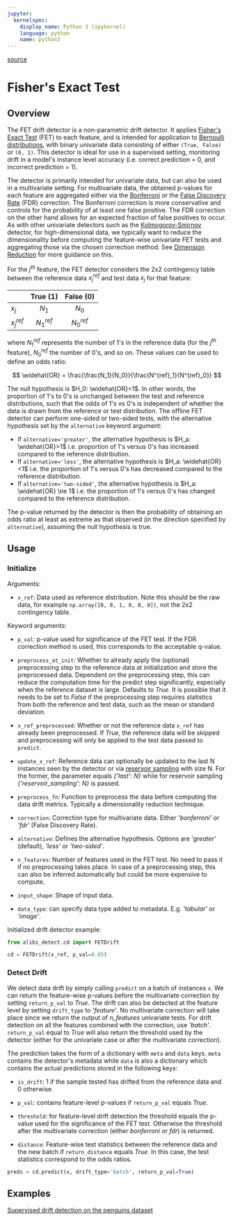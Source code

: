 ```yaml
---
jupyter:
  kernelspec:
    display_name: Python 3 (ipykernel)
    language: python
    name: python3
---
```


[source](../../api/alibi_detect.cd.fet.rst)

# Fisher's Exact Test

## Overview

The FET drift detector is a non-parametric drift detector. It applies [Fisher's Exact Test](https://en.wikipedia.org/wiki/Fisher%27s_exact_test) (FET) to each feature, and is intended for application to [Bernoulli distributions](https://en.wikipedia.org/wiki/Bernoulli_distribution), with binary univariate data consisting of either `(True, False)` or `(0, 1)`. This detector is ideal for use in a supervised setting, monitoring drift in a model's instance level accuracy (i.e. correct prediction = 0, and incorrect prediction = 1). 

The detector is primarily intended for univariate data, but can also be used in a multivariate setting. For multivariate data, the obtained p-values for each feature are aggregated either via the [Bonferroni](https://mathworld.wolfram.com/BonferroniCorrection.html) or the [False Discovery Rate](http://www.math.tau.ac.il/~ybenja/MyPapers/benjamini_hochberg1995.pdf) (FDR) correction. The Bonferroni correction is more conservative and controls for the probability of at least one false positive. The FDR correction on the other hand allows for an expected fraction of false positives to occur. As with other univariate detectors such as the [Kolmogorov-Smirnov](ksdrift.ipynb) detector, for high-dimensional data, we typically want to reduce the dimensionality before computing the feature-wise univariate FET tests and aggregating those via the chosen correction method. See [Dimension Reduction](https://docs.seldon.io/projects/alibi-detect/en/stable/cd/background.html#dimension-reduction) for more guidance on this.

For the $j^{th}$ feature, the FET detector considers the 2x2 contingency table between the reference data $x_j^{ref}$ and test data $x_j$ for that feature:

<center>

|             | True (1)    | False (0)   |
|:----------- |:-----------:|:-----------:|
| $x_j$       | $N_1$       | $N_0$       |
| $x_j^{ref}$ | $N^{ref}_1$ | $N^{ref}_0$ |

</center>


where $N^{ref}_1$ represents the number of 1's in the reference data (for the $j^{th}$ feature), $N^{ref}_0$ the number of 0's, and so on. These values can be used to define an odds ratio:

$$
\widehat{OR} = \frac{\frac{N_1}{N_0}}{\frac{N^{ref}_1}{N^{ref}_0}}
$$

The null hypothesis is $H_0: \widehat{OR}=1$. In other words, the proportion of 1's to 0's is unchanged between the test and reference distributions, such that the odds of 1's vs 0's is independent of whether the data is drawn from the reference or test distribution. The offline FET detector can perform one-sided or two-sided tests, with the alternative hypothesis set by the `alternative` keyword argument:

- If `alternative='greater'`, the alternative hypothesis is $H_a: \widehat{OR}>1$  i.e. proportion of 1's versus 0's has increased compared to the reference distribution.
- If `alternative='less'`, the alternative hypothesis is $H_a: \widehat{OR}<1$ i.e. the proportion of 1's versus 0's has decreased compared to the reference distribution.
- If `alternative='two-sided'`, the alternative hypothesis is $H_a: \widehat{OR} \ne 1$ i.e. the proportion of 1's versus 0's has changed compared to the reference distribution.

The p-value returned by the detector is then the probability of obtaining an odds ratio at least as extreme as that observed (in the direction specified by `alternative`), assuming the null hypothesis is true. 

## Usage

### Initialize

Arguments:

* `x_ref`: Data used as reference distribution. Note this should be the raw data, for example `np.array([0, 0, 1, 0, 0, 0])`, not the 2x2 contingency table.

Keyword arguments:

* `p_val`: p-value used for significance of the FET test. If the FDR correction method is used, this corresponds to the acceptable q-value.

* `preprocess_at_init`: Whether to already apply the (optional) preprocessing step to the reference data at initialization and store the preprocessed data. Dependent on the preprocessing step, this can reduce the computation time for the predict step significantly, especially when the reference dataset is large. Defaults to *True*. It is possible that it needs to be set to *False* if the preprocessing step requires statistics from both the reference and test data, such as the mean or standard deviation.

* `x_ref_preprocessed`: Whether or not the reference data `x_ref` has already been preprocessed. If *True*, the reference data will be skipped and preprocessing will only be applied to the test data passed to `predict`.

* `update_x_ref`: Reference data can optionally be updated to the last N instances seen by the detector or via [reservoir sampling](https://en.wikipedia.org/wiki/Reservoir_sampling) with size N. For the former, the parameter equals *{'last': N}* while for reservoir sampling *{'reservoir_sampling': N}* is passed.

* `preprocess_fn`: Function to preprocess the data before computing the data drift metrics. Typically a dimensionality reduction technique.

* `correction`: Correction type for multivariate data. Either *'bonferroni'* or *'fdr'* (False Discovery Rate).

* `alternative`: Defines the alternative hypothesis. Options are *'greater'* (default), *'less'* or *'two-sided'*.

* `n_features`: Number of features used in the FET test. No need to pass it if no preprocessing takes place. In case of a preprocessing step, this can also be inferred automatically but could be more expensive to compute.

* `input_shape`: Shape of input data.

* `data_type`: can specify data type added to metadata. E.g. *'tabular'* or *'image'*.

Initialized drift detector example:

```python
from alibi_detect.cd import FETDrift

cd = FETDrift(x_ref, p_val=0.05)
```

### Detect Drift

We detect data drift by simply calling `predict` on a batch of instances `x`. We can return the feature-wise p-values before the multivariate correction by setting `return_p_val` to *True*. The drift can also be detected at the feature level by setting `drift_type` to *'feature'*. No multivariate correction will take place since we return the output of *n_features* univariate tests. For drift detection on all the features combined with the correction, use *'batch'*. `return_p_val` equal to *True* will also return the threshold used by the detector (either for the univariate case or after the multivariate correction).

The prediction takes the form of a dictionary with `meta` and `data` keys. `meta` contains the detector's metadata while `data` is also a dictionary which contains the actual predictions stored in the following keys:

* `is_drift`: 1 if the sample tested has drifted from the reference data and 0 otherwise.

* `p_val`: contains feature-level p-values if `return_p_val` equals *True*.

* `threshold`: for feature-level drift detection the threshold equals the p-value used for the significance of the FET test. Otherwise the threshold after the multivariate correction (either *bonferroni* or *fdr*) is returned.

* `distance`: Feature-wise test statistics between the reference data and the new batch if `return_distance` equals *True*. In this case, the test statistics correspond to the odds ratios. 


```python
preds = cd.predict(x, drift_type='batch', return_p_val=True)
```

## Examples

[Supervised drift detection on the penguins dataset](../../examples/cd_supervised_penguins.ipynb)

